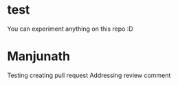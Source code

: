 # test
You can experiment anything on this repo :D

# Manjunath
Testing creating pull request
Addressing review comment